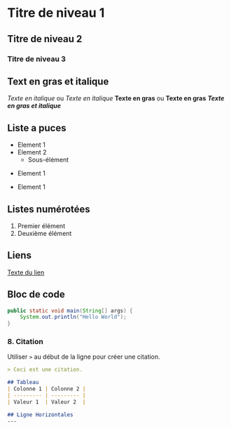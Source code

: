 # Titre de niveau 1
## Titre de niveau 2
### Titre de niveau 3


## Text en gras et italique
*Texte en italique* ou _Texte en italique_
**Texte en gras** ou __Texte en gras__
***Texte en gras et italique***

## Liste a puces
- Element 1
- Element 2
    - Sous-élément

* Element 1

+ Element 1

## Listes numérotées
1. Premier élément
2. Deuxième élément

## Liens
[Texte du lien](https://example.com)

## Bloc de code
```java
public static void main(String[] args) {
    System.out.println("Hello World");
}
```


### 8. **Citation**
Utiliser `>` au début de la ligne pour créer une citation.

```md
> Ceci est une citation.

## Tableau
| Colonne 1 | Colonne 2 |
| --------- | --------- |
| Valeur 1  | Valeur 2  |

## Ligne Horizontales
---

